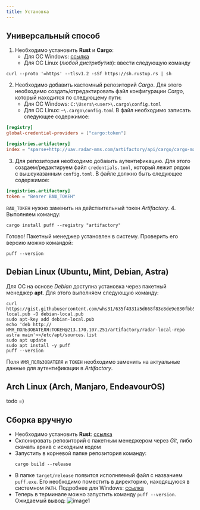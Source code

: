 ```yaml
---
title: Установка
---
```


## Универсальный способ 
1. Необходимо установить **Rust** и **Cargo**:
	- Для ОС Windows: [ссылка](https://www.rust-lang.org/tools/install)
	- Для OC Linux (*любой дистрибутив*): ввести следующую команду 
```shell
curl --proto '=https' --tlsv1.2 -sSf https://sh.rustup.rs | sh
```
2. Необходимо добавить кастомный репозиторий *Cargo*. Для этого необходимо создать/отредактировать файл конфигурации *Cargo*, который находится по следующему пути:
	- Для ОС Windows: `C:\Users\<user>\.cargo\config.toml`
	- Для ОС Linux: `~\.cargo\config.toml`
	В файл необходимо записать следующее содержимое:
```toml
[registry]
global-credential-providers = ["cargo:token"]

[registries.artifactory]
index = "sparse+http://uav.radar-mms.com/artifactory/api/cargo/cargo-main/index/"
```
3. Для репозитория необходимо добавить аутентификацию. Для этого создаем/редактируем файл `credentials.toml`, который лежит рядом с вышеуказанным `config.toml`. В файле должно быть следующее содержимое:
```toml
[registries.artifactory]
token = "Bearer ВАШ_ТОКЕН"
```
`ВАШ_ТОКЕН` нужно заменить на действительный токен *Artifactory*.
4. Выполняем команду:
```shell
cargo install puff --registry "artifactory"   
```

Готово! Пакетный менеджер установлен в систему. Проверить его версию можно командой:
```shell
puff --version
```

## Debian Linux (Ubuntu, Mint, Debian, Astra)
Для ОС на основе *Debian* доступна установка через пакетный менеджер **apt**.
Для этого выполняем следующую команду:
```shell
curl https://gist.githubusercontent.com/whs31/635f4331a5d668f83e8de9e830fbb54d/raw/5002a84bf0b01337791173c7e9d5244aeabe7e04/debian-local.pub -O debian-local.pub 
sudo apt-key add debian-local.pub 
echo 'deb http://ИМЯ_ПОЛЬЗОВАТЕЛЯ:ТОКЕН@213.170.107.251/artifactory/radar-local-repo astra main'>>/etc/apt/sources.list 
sudo apt update
sudo apt install -y puff
puff --version
```
Поля `ИМЯ_ПОЛЬЗОВАТЕЛЯ` и `ТОКЕН` необходимо заменить на актуальные данные для аутентификации в *Artifactory*.
## Arch Linux (Arch, Manjaro, EndeavourOS)
todo =)

## Сборка вручную
- Необходимо установить **Rust**: [ссылка](https://www.rust-lang.org/tools/install)
- Склонировать репозиторий с пакетным менеджером через *Git*, либо скачать архив с исходным кодом
- Запустить в корневой папке репозитория команду:
  ```shell
  cargo build --release
	```
- В папке `target/release` появится исполняемый файл с названием `puff.exe`. Его необходимо поместить в директорию, находящуюся в системном `PATH`. Подробнее для Windows: [ссылка](https://learn.microsoft.com/ru-ru/previous-versions/office/developer/sharepoint-2010/ee537574(v=office.14))
- Теперь в терминале можно запустить команду `puff --version`. Ожидаемый вывод:
![image1](img1.png)